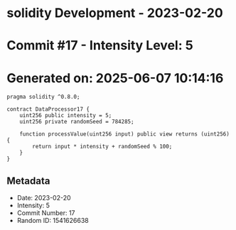 ﻿# solidity Development - 2023-02-20
# Commit #17 - Intensity Level: 5
# Generated on: 2025-06-07 10:14:16
```solidity
pragma solidity ^0.8.0;

contract DataProcessor17 {
    uint256 public intensity = 5;
    uint256 private randomSeed = 784285;

    function processValue(uint256 input) public view returns (uint256) {
        return input * intensity + randomSeed % 100;
    }
}
```
## Metadata
- Date: 2023-02-20
- Intensity: 5
- Commit Number: 17
- Random ID: 1541626638
